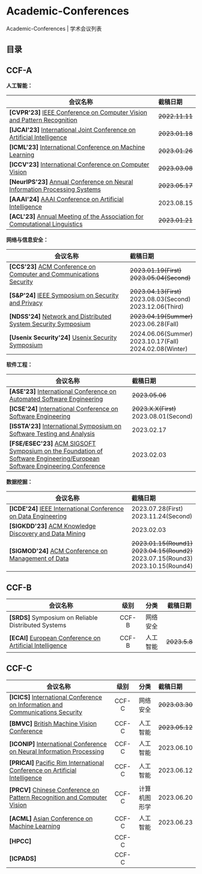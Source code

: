 # Academic-Conferences
Academic-Conferences | 学术会议列表



## 目录



## CCF-A

**人工智能：**

| 会议名称                                                     | 截稿日期       |
| ------------------------------------------------------------ | :------------- |
| **[CVPR'23]** [IEEE Conference on Computer Vision and Pattern Recognition](http://cvpr2023.thecvf.com/) | ~~2022.11.11~~ |
| **[IJCAI'23]** [International Joint Conference on Artificial Intelligence](https://ijcai-23.org/) | ~~2023.01.18~~ |
| **[ICML'23]** [International Conference on Machine Learning](https://icml.cc/Conferences/2023) | ~~2023.01.26~~ |
| **[ICCV'23]** [International Conference on Computer Vision](https://iccv2023.thecvf.com/) | ~~2023.03.08~~ |
| **[NeurIPS'23]** [Annual Conference on Neural Information Processing Systems](https://neurips.cc/Conferences/2023) | ~~2023.05.17~~ |
| **[AAAI'24]** [AAAI Conference on Artificial Intelligence](https://aaai.org/aaai-conference/) | 2023.08.15     |
| **[ACL'23]** [Annual Meeting of the Association for Computational Linguistics](https://2023.aclweb.org/) | ~~2023.01.21~~ |



**网络与信息安全：**

| 会议名称                                                     | 截稿日期                                                     |
| ------------------------------------------------------------ | :----------------------------------------------------------- |
| **[CCS'23]** [ACM Conference on Computer and Communications Security](https://www.sigsac.org/ccs/CCS2023/index.html) | ~~2023.01.19(First)~~<br>~~2023.05.04(Second)~~              |
| **[S&P'24]** [IEEE Symposium on Security and Privacy](https://www.ieee-security.org/TC/SP2024/cfpapers.html) | ~~2023.04.13(First)~~<br>2023.08.03(Second)<br>2023.12.06(Third) |
| **[NDSS'24]** [Network and Distributed System Security Symposium](https://www.ndss-symposium.org/ndss2024) | ~~2023.04.19(Summer)~~<br>2023.06.28(Fall)                   |
| **[Usenix Security'24]** [Usenix Security Symposium](https://www.usenix.org/conference/usenixsecurity24/call-for-papers) | 2024.06.06(Summer)<br>2023.10.17(Fall)<br>2024.02.08(Winter) |



**软件工程：**

| 会议名称                                                     | 截稿日期                                  |
| ------------------------------------------------------------ | :---------------------------------------- |
| **[ASE'23]** [International Conference on Automated Software Engineering](https://conf.researchr.org/home/ase-2023) | ~~2023.05.06~~                            |
| **[ICSE'24]** [International Conference on Software Engineering](https://conf.researchr.org/home/icse-2024) | ~~2023.X.X(First)~~<br>2023.08.01(Second) |
| **[ISSTA'23]** [International Symposium on Software Testing and Analysis](https://conf.researchr.org/home/issta-2023) | 2023.02.17                                |
| **[FSE/ESEC'23]** [ACM SIGSOFT Symposium on the Foundation of Software Engineering/European Software Engineering Conference](https://2023.esec-fse.org/) | 2023.02.03                                |



**数据挖掘：**

| 会议名称                                                     | 截稿日期       |
| ------------------------------------------------------------ | :------------- |
| **[ICDE'24]** [IEEE International Conference on Data Engineering](https://icde2024.github.io/) | 2023.07.28(First)<br>2023.11.24(Second) |
| **[SIGKDD'23]** [ACM Knowledge Discovery and Data Mining](https://kdd.org/kdd2023/) | 2023.02.03 |
| **[SIGMOD'24]** [ACM Conference on Management of Data](http://2024.sigmod.org/) | ~~2023.01.15(Round1)~~<br>~~2023.04.15(Round2)~~<br>2023.07.15(Round3)<br>2023.10.15(Round4) |





## CCF-B

| 会议名称                                                     | 级别  |   分类   |   截稿日期   |
| ------------------------------------------------------------ | :---: | :------: | :----------: |
| **[SRDS]** Symposium on Reliable Distributed Systems         | CCF-B | 网络安全 |              |
| **[ECAI]** [European Conference on Artificial Intelligence](https://ecai2023.eu/) | CCF-B | 人工智能 | ~~2023.5.8~~ |



## CCF-C

| 会议名称                                                     | 级别  |     分类     | 截稿日期       |
| ------------------------------------------------------------ | :---: | :----------: | :------------- |
| **[ICICS]** [International Conference on Information and Communications Security]() | CCF-C |   网络安全   | ~~2023.03.30~~ |
| **[BMVC]** [British Machine Vision Conference](https://bmvc2023.org/) | CCF-C |   人工智能   | ~~2023.05.12~~ |
| **[ICONIP]** [International Conference on Neural Information Processing](http://iconip2023.org/) | CCF-C |   人工智能   | 2023.06.10     |
| **[PRICAI]** [Pacific Rim International Conference on Artificial Intelligence](https://www.pricai.org/2023/) | CCF-C |   人工智能   | 2023.06.12     |
| **[PRCV]** [Chinese Conference on Pattern Recognition and Computer Vision](https://prcv2023.xmu.edu.cn/lwtg.htm) | CCF-C | 计算机图形学 | 2023.06.20     |
| **[ACML]** [Asian Conference on Machine Learning]()          | CCF-C |   人工智能   | 2023.06.23     |
| **[HPCC]**                                                   | CCF-C |              |                |
| **[ICPADS]**                                                 | CCF-C |              |                |
